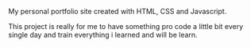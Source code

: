 My personal portfolio site created with HTML, CSS and Javascript.

This project is really for me to have something pro code a little bit every single day and train everything i learned and will be learn.